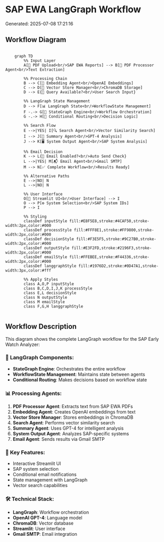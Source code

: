 # SAP EWA LangGraph Workflow

Generated: 2025-07-08 17:21:16

## Workflow Diagram

```mermaid

    graph TD
        %% Input Layer
        A[📄 PDF Upload<br/>SAP EWA Reports] --> B[🔧 PDF Processor Agent<br/>Text Extraction]
        
        %% Processing Chain
        B --> C[🧠 Embedding Agent<br/>OpenAI Embeddings]
        C --> D[💾 Vector Store Manager<br/>ChromaDB Storage]
        D --> E{🔄 Query Available?<br/>User Search Input}
        
        %% LangGraph State Management
        D --> F[📊 LangGraph State<br/>WorkflowState Management]
        F -.-> G[🎯 StateGraph Engine<br/>Workflow Orchestration]
        G -.-> H[🔀 Conditional Routing<br/>Decision Logic]
        
        %% Search Flow
        E -->|YES| I[🔍 Search Agent<br/>Vector Similarity Search]
        I --> J[📝 Summary Agent<br/>GPT-4 Analysis]
        J --> K[🖥️ System Output Agent<br/>SAP System Analysis]
        
        %% Email Decision
        K --> L{📧 Email Enabled?<br/>Auto Send Check}
        L -->|YES| M[📬 Email Agent<br/>Gmail SMTP]
        M --> N[✅ Complete Workflow<br/>Results Ready]
        
        %% Alternative Paths
        E -->|NO| N
        L -->|NO| N
        
        %% User Interface
        O[👤 Streamlit UI<br/>User Interface] --> I
        O --> P[⚙️ System Selection<br/>SAP System IDs]
        P --> I
        
        %% Styling
        classDef inputStyle fill:#E8F5E8,stroke:#4CAF50,stroke-width:2px,color:#000
        classDef processStyle fill:#FFF8E1,stroke:#FF9800,stroke-width:2px,color:#000
        classDef decisionStyle fill:#F3E5F5,stroke:#9C27B0,stroke-width:2px,color:#000
        classDef outputStyle fill:#E3F2FD,stroke:#2196F3,stroke-width:2px,color:#000
        classDef emailStyle fill:#FFEBEE,stroke:#F44336,stroke-width:2px,color:#000
        classDef langgraphStyle fill:#1976D2,stroke:#0D47A1,stroke-width:3px,color:#fff
        
        %% Apply Styles
        class A,O,P inputStyle
        class B,C,D,I,J,K processStyle
        class E,L decisionStyle
        class N outputStyle
        class M emailStyle
        class F,G,H langgraphStyle
    
```

## Workflow Description

This diagram shows the complete LangGraph workflow for the SAP Early Watch Analyzer:

### 🔄 **LangGraph Components:**
- **StateGraph Engine**: Orchestrates the entire workflow
- **WorkflowState Management**: Maintains state between agents
- **Conditional Routing**: Makes decisions based on workflow state

### 📊 **Processing Agents:**
1. **PDF Processor Agent**: Extracts text from SAP EWA PDFs
2. **Embedding Agent**: Creates OpenAI embeddings from text
3. **Vector Store Manager**: Stores embeddings in ChromaDB
4. **Search Agent**: Performs vector similarity search
5. **Summary Agent**: Uses GPT-4 for intelligent analysis
6. **System Output Agent**: Analyzes SAP-specific systems
7. **Email Agent**: Sends results via Gmail SMTP

### 🎯 **Key Features:**
- Interactive Streamlit UI
- SAP system selection
- Conditional email notifications
- State management with LangGraph
- Vector search capabilities

### 🛠 **Technical Stack:**
- **LangGraph**: Workflow orchestration
- **OpenAI GPT-4**: Language model
- **ChromaDB**: Vector database
- **Streamlit**: User interface
- **Gmail SMTP**: Email integration
